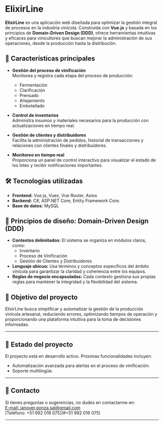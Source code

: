 # ElixirLine

**ElixirLine** es una aplicación web diseñada para optimizar la gestión integral de procesos en la industria vinícola. Construida con **Vue.js** y basada en los principios de **Domain-Driven Design (DDD)**, ofrece herramientas intuitivas y eficaces para vinicultores que buscan mejorar la administración de sus operaciones, desde la producción hasta la distribución.

## 🚀 Características principales

- **Gestión del proceso de vinificación**  
  Monitorea y registra cada etapa del proceso de producción:
    - Fermentación
    - Clarificación
    - Prensado
    - Añejamiento
    - Embotellado

- **Control de inventarios**  
  Administra insumos y materiales necesarios para la producción con actualizaciones en tiempo real.

- **Gestión de clientes y distribuidores**  
  Facilita la administración de pedidos, historial de transacciones y relaciones con clientes finales y distribuidores.

- **Monitoreo en tiempo real**  
  Proporciona un panel de control interactivo para visualizar el estado de los lotes y recibir notificaciones importantes.

## 🛠️ Tecnologías utilizadas

- **Frontend:** Vue.js, Vuex, Vue Router, Axios
- **Backend:** C#, ASP.NET Core, Entity Framework Core.
- **Base de datos:** MySQL

## 🧠 Principios de diseño: Domain-Driven Design (DDD)

- **Contextos delimitados:** El sistema se organiza en módulos claros, como:
    - Inventario
    - Proceso de Vinificación
    - Gestión de Clientes y Distribuidores
- **Lenguaje ubicuo:** Usa términos y conceptos específicos del ámbito vinícola para garantizar la claridad y coherencia entre los equipos.
- **Reglas de negocio encapsuladas:** Cada contexto gestiona sus propias reglas para mantener la integridad y la flexibilidad del sistema.

## 🎯 Objetivo del proyecto

ElixirLine busca simplificar y automatizar la gestión de la producción vinícola artesanal, reduciendo errores, optimizando tiempos de operación y proporcionando una plataforma intuitiva para la toma de decisiones informadas.

---
## 🚧 Estado del proyecto

El proyecto está en desarrollo activo. Próximas funcionalidades incluyen:
- Automatización avanzada para alertas en el proceso de vinificación.
- Soporte multilingüe.

---

## 📩 Contacto

Si tienes preguntas o sugerencias, no dudes en contactarme en:<br>
[E-mail: janover.gonza.sal@gmail.com](#janover.gonza.sal@gmail.com)<br>
[Teléfono: +51 992 016 075](#+51 992 016 075)

---



